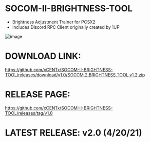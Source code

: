# SOCOM-II-BRIGHTNESS-TOOL
- Brightness Adjustment Trainer for PCSX2
- Includes Discord RPC Client originally created by 1UP


![image](https://user-images.githubusercontent.com/80198020/115514222-e0a6a380-a251-11eb-9f6f-a63695da6dcb.png)

# DOWNLOAD LINK: 
https://github.com/xCENTx/SOCOM-II-BRIGHTNESS-TOOL/releases/download/v1.0/SOCOM.2.BRIGHTNESS.TOOL.v1.2.zip

# RELEASE PAGE: 
https://github.com/xCENTx/SOCOM-II-BRIGHTNESS-TOOL/releases/tag/v1.0

# LATEST RELEASE: v2.0 (4/20/21)
